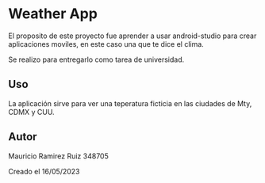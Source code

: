 # Weather App

El proposito de este proyecto fue aprender a usar android-studio para crear aplicaciones moviles, en este caso una que te dice el clima.

Se realizo para entregarlo como tarea de universidad.

## Uso

La aplicación sirve para ver una teperatura ficticia en las ciudades de Mty, CDMX y CUU.

## Autor

Mauricio Ramirez Ruiz 348705

Creado el 16/05/2023

